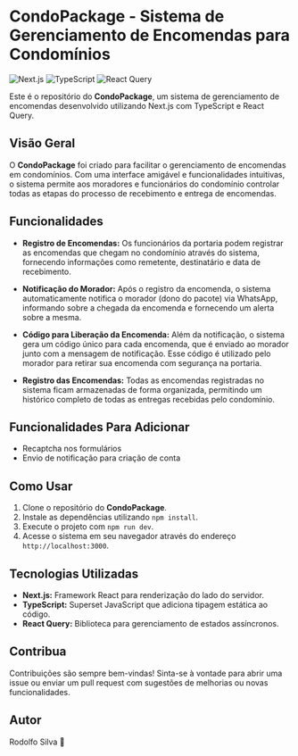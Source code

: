 # CondoPackage - Sistema de Gerenciamento de Encomendas para Condomínios

![Next.js](https://img.shields.io/badge/Next.js-11.1.2-blue?style=for-the-badge&logo=next.js)
![TypeScript](https://img.shields.io/badge/TypeScript-4.5.4-blue?style=for-the-badge&logo=typescript)
![React Query](https://img.shields.io/badge/React_Query-3.23.0-blue?style=for-the-badge&logo=react)

Este é o repositório do **CondoPackage**, um sistema de gerenciamento de encomendas desenvolvido utilizando Next.js com TypeScript e React Query.

## Visão Geral

O **CondoPackage** foi criado para facilitar o gerenciamento de encomendas em condomínios. Com uma interface amigável e funcionalidades intuitivas, o sistema permite aos moradores e funcionários do condomínio controlar todas as etapas do processo de recebimento e entrega de encomendas.

## Funcionalidades

- **Registro de Encomendas:** Os funcionários da portaria podem registrar as encomendas que chegam no condomínio através do sistema, fornecendo informações como remetente, destinatário e data de recebimento.
  
- **Notificação do Morador:** Após o registro da encomenda, o sistema automaticamente notifica o morador (dono do pacote) via WhatsApp, informando sobre a chegada da encomenda e fornecendo um alerta sobre a mesma.

- **Código para Liberação da Encomenda:** Além da notificação, o sistema gera um código único para cada encomenda, que é enviado ao morador junto com a mensagem de notificação. Esse código é utilizado pelo morador para retirar sua encomenda com segurança na portaria.

- **Registro das Encomendas:** Todas as encomendas registradas no sistema ficam armazenadas de forma organizada, permitindo um histórico completo de todas as entregas recebidas pelo condomínio.


## Funcionalidades Para Adicionar

- Recaptcha nos formulários
- Envio de notificação para criação de conta



## Como Usar

1. Clone o repositório do **CondoPackage**.
2. Instale as dependências utilizando `npm install`.
3. Execute o projeto com `npm run dev`.
4. Acesse o sistema em seu navegador através do endereço `http://localhost:3000`.

## Tecnologias Utilizadas

- **Next.js:** Framework React para renderização do lado do servidor.
- **TypeScript:** Superset JavaScript que adiciona tipagem estática ao código.
- **React Query:** Biblioteca para gerenciamento de estados assíncronos.

## Contribua

Contribuições são sempre bem-vindas! Sinta-se à vontade para abrir uma issue ou enviar um pull request com sugestões de melhorias ou novas funcionalidades.

## Autor

Rodolfo Silva 🚀

